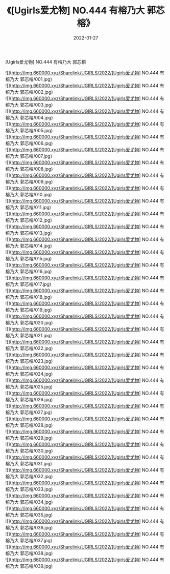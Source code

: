 ﻿---
layout: post
title:  《[Ugirls爱尤物] NO.444 有榕乃大 郭芯榕》
date:   2022-01-27
img: http://img.660000.xyz/Sharelink/UGIRLS/2022/[Ugirls爱尤物] NO.444 有榕乃大 郭芯榕/000.jpg
categories: [美女, 清纯, 唯美]
---

[Ugirls爱尤物] NO.444 有榕乃大 郭芯榕

 ![](http://img.660000.xyz/Sharelink/UGIRLS/2022/[Ugirls爱尤物] NO.444 有榕乃大 郭芯榕/001.jpg) <br>![](http://img.660000.xyz/Sharelink/UGIRLS/2022/[Ugirls爱尤物] NO.444 有榕乃大 郭芯榕/002.jpg) <br>![](http://img.660000.xyz/Sharelink/UGIRLS/2022/[Ugirls爱尤物] NO.444 有榕乃大 郭芯榕/003.jpg) <br>![](http://img.660000.xyz/Sharelink/UGIRLS/2022/[Ugirls爱尤物] NO.444 有榕乃大 郭芯榕/004.jpg) <br>![](http://img.660000.xyz/Sharelink/UGIRLS/2022/[Ugirls爱尤物] NO.444 有榕乃大 郭芯榕/005.jpg) <br>![](http://img.660000.xyz/Sharelink/UGIRLS/2022/[Ugirls爱尤物] NO.444 有榕乃大 郭芯榕/006.jpg) <br>![](http://img.660000.xyz/Sharelink/UGIRLS/2022/[Ugirls爱尤物] NO.444 有榕乃大 郭芯榕/007.jpg) <br>![](http://img.660000.xyz/Sharelink/UGIRLS/2022/[Ugirls爱尤物] NO.444 有榕乃大 郭芯榕/008.jpg) <br>![](http://img.660000.xyz/Sharelink/UGIRLS/2022/[Ugirls爱尤物] NO.444 有榕乃大 郭芯榕/009.jpg) <br>![](http://img.660000.xyz/Sharelink/UGIRLS/2022/[Ugirls爱尤物] NO.444 有榕乃大 郭芯榕/010.jpg) <br>![](http://img.660000.xyz/Sharelink/UGIRLS/2022/[Ugirls爱尤物] NO.444 有榕乃大 郭芯榕/011.jpg) <br>![](http://img.660000.xyz/Sharelink/UGIRLS/2022/[Ugirls爱尤物] NO.444 有榕乃大 郭芯榕/012.jpg) <br>![](http://img.660000.xyz/Sharelink/UGIRLS/2022/[Ugirls爱尤物] NO.444 有榕乃大 郭芯榕/013.jpg) <br>![](http://img.660000.xyz/Sharelink/UGIRLS/2022/[Ugirls爱尤物] NO.444 有榕乃大 郭芯榕/014.jpg) <br>![](http://img.660000.xyz/Sharelink/UGIRLS/2022/[Ugirls爱尤物] NO.444 有榕乃大 郭芯榕/015.jpg) <br>![](http://img.660000.xyz/Sharelink/UGIRLS/2022/[Ugirls爱尤物] NO.444 有榕乃大 郭芯榕/016.jpg) <br>![](http://img.660000.xyz/Sharelink/UGIRLS/2022/[Ugirls爱尤物] NO.444 有榕乃大 郭芯榕/017.jpg) <br>![](http://img.660000.xyz/Sharelink/UGIRLS/2022/[Ugirls爱尤物] NO.444 有榕乃大 郭芯榕/018.jpg) <br>![](http://img.660000.xyz/Sharelink/UGIRLS/2022/[Ugirls爱尤物] NO.444 有榕乃大 郭芯榕/019.jpg) <br>![](http://img.660000.xyz/Sharelink/UGIRLS/2022/[Ugirls爱尤物] NO.444 有榕乃大 郭芯榕/020.jpg) <br>![](http://img.660000.xyz/Sharelink/UGIRLS/2022/[Ugirls爱尤物] NO.444 有榕乃大 郭芯榕/021.jpg) <br>![](http://img.660000.xyz/Sharelink/UGIRLS/2022/[Ugirls爱尤物] NO.444 有榕乃大 郭芯榕/022.jpg) <br>![](http://img.660000.xyz/Sharelink/UGIRLS/2022/[Ugirls爱尤物] NO.444 有榕乃大 郭芯榕/023.jpg) <br>![](http://img.660000.xyz/Sharelink/UGIRLS/2022/[Ugirls爱尤物] NO.444 有榕乃大 郭芯榕/024.jpg) <br>![](http://img.660000.xyz/Sharelink/UGIRLS/2022/[Ugirls爱尤物] NO.444 有榕乃大 郭芯榕/025.jpg) <br>![](http://img.660000.xyz/Sharelink/UGIRLS/2022/[Ugirls爱尤物] NO.444 有榕乃大 郭芯榕/026.jpg) <br>![](http://img.660000.xyz/Sharelink/UGIRLS/2022/[Ugirls爱尤物] NO.444 有榕乃大 郭芯榕/027.jpg) <br>![](http://img.660000.xyz/Sharelink/UGIRLS/2022/[Ugirls爱尤物] NO.444 有榕乃大 郭芯榕/028.jpg) <br>![](http://img.660000.xyz/Sharelink/UGIRLS/2022/[Ugirls爱尤物] NO.444 有榕乃大 郭芯榕/029.jpg) <br>![](http://img.660000.xyz/Sharelink/UGIRLS/2022/[Ugirls爱尤物] NO.444 有榕乃大 郭芯榕/030.jpg) <br>![](http://img.660000.xyz/Sharelink/UGIRLS/2022/[Ugirls爱尤物] NO.444 有榕乃大 郭芯榕/031.jpg) <br>![](http://img.660000.xyz/Sharelink/UGIRLS/2022/[Ugirls爱尤物] NO.444 有榕乃大 郭芯榕/032.jpg) <br>![](http://img.660000.xyz/Sharelink/UGIRLS/2022/[Ugirls爱尤物] NO.444 有榕乃大 郭芯榕/033.jpg) <br>![](http://img.660000.xyz/Sharelink/UGIRLS/2022/[Ugirls爱尤物] NO.444 有榕乃大 郭芯榕/034.jpg) <br>![](http://img.660000.xyz/Sharelink/UGIRLS/2022/[Ugirls爱尤物] NO.444 有榕乃大 郭芯榕/035.jpg) <br>![](http://img.660000.xyz/Sharelink/UGIRLS/2022/[Ugirls爱尤物] NO.444 有榕乃大 郭芯榕/036.jpg) <br>![](http://img.660000.xyz/Sharelink/UGIRLS/2022/[Ugirls爱尤物] NO.444 有榕乃大 郭芯榕/037.jpg) <br>![](http://img.660000.xyz/Sharelink/UGIRLS/2022/[Ugirls爱尤物] NO.444 有榕乃大 郭芯榕/038.jpg) <br>![](http://img.660000.xyz/Sharelink/UGIRLS/2022/[Ugirls爱尤物] NO.444 有榕乃大 郭芯榕/039.jpg) <br>